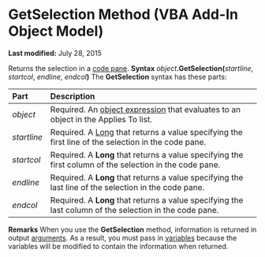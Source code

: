
# GetSelection Method (VBA Add-In Object Model)

 **Last modified:** July 28, 2015


Returns the selection in a  [code pane](b8bdf64f-5920-1ae9-16d0-b26d09524a30.md).
 **Syntax**
 _object_**.GetSelection(**_startline_,  _startcol_,  _endline_,  _endcol_**)**
The  **GetSelection** syntax has these parts:


|**Part**|**Description**|
|:-----|:-----|
| _object_|Required. An  [object expression](b8bdf64f-5920-1ae9-16d0-b26d09524a30.md) that evaluates to an object in the Applies To list.|
| _startline_|Required. A  [Long](b8bdf64f-5920-1ae9-16d0-b26d09524a30.md) that returns a value specifying the first line of the selection in the code pane.|
| _startcol_|Required. A  **Long** that returns a value specifying the first column of the selection in the code pane.|
| _endline_|Required. A  **Long** that returns a value specifying the last line of the selection in the code pane.|
| _endcol_|Required. A  **Long** that returns a value specifying the last column of the selection in the code pane.|
 **Remarks**
When you use the  **GetSelection** method, information is returned in output [arguments](b8bdf64f-5920-1ae9-16d0-b26d09524a30.md). As a result, you must pass in  [variables](b8bdf64f-5920-1ae9-16d0-b26d09524a30.md) because the variables will be modified to contain the information when returned.
